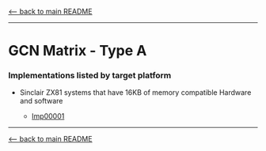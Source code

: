 [<-- back to main README]( ../README.md)

---

# GCN Matrix - Type A


### Implementations listed by target platform

- Sinclair ZX81 systems that have 16KB of memory compatible Hardware and software

    - [Imp00001]( ../Implementation_READMEs/Imp00001--README.md)

---

[<-- back to main README]( ../README.md)
